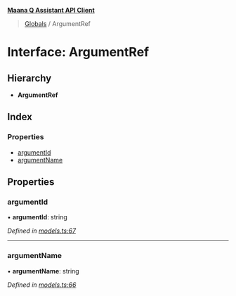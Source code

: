 **[Maana Q Assistant API Client](../README.md)**

> [Globals](../README.md) / ArgumentRef

# Interface: ArgumentRef

## Hierarchy

* **ArgumentRef**

## Index

### Properties

* [argumentId](argumentref.md#argumentid)
* [argumentName](argumentref.md#argumentname)

## Properties

### argumentId

•  **argumentId**: string

*Defined in [models.ts:67](https://github.com/maana-io/q-assistant-client/blob/1a0616f/src/models.ts#L67)*

___

### argumentName

•  **argumentName**: string

*Defined in [models.ts:66](https://github.com/maana-io/q-assistant-client/blob/1a0616f/src/models.ts#L66)*
